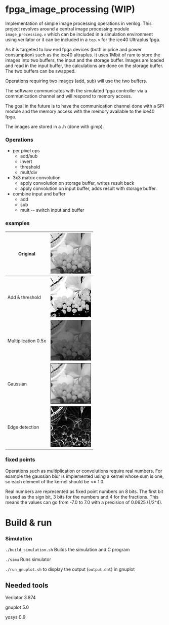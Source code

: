 # fpga_image_processing (WIP)

Implementation of simple image processing operations in verilog. This project revolves around a central image processing module `image_processing.v` which can be included in a simulation environment using verilator or it can be included in a `top.v` for the ice40 Ultraplus fpga.

As it is targeted to low end fpga devices (both in price and power consumption) such as the ice40 ultraplus. It uses 1Mbit of ram to store the images into
two buffers, the input and the storage buffer.
Images are loaded and read in the input buffer, the calculations are done on the storage buffer. The two buffers can be swapped.

Operations requiring two images (add, sub) will use the two buffers.

The software communicates with the simulated fpga controller via a communication channel and will respond to memory access.

The goal in the future is to have the communication channel done with a SPI module and the memory access with the memory available to the ice40 fpga.

The images are stored in a .h (done with gimp).

### Operations
- per pixel ops
   - add/sub
   - invert
   - threshold
   - mult/div
- 3x3 matrix convolution
   - apply convolution on storage buffer, writes result back
   - apply convolution on input buffer, adds result with storage buffer.
- combine input and buffer
   - add
   - sub
   - mult
-- switch input and buffer

### examples

| Original  | ![original](examples/image_fruits_128.png) |
| -------  | ------- |
| Add & threshold  | ![threshold](examples/cadd_threshold.png)  |
| Multiplication 0.5x | ![mult](examples/cmult.png)  |
| Gaussian  | ![gaussian](examples/cgaussian.png)  |
| Edge detection  | ![edge_detect](examples/cedge_detection.png)   |

### fixed points

Operations such as multiplication or convolutions require real numbers. For example the gaussian blur
is implemented using a kernel whose sum is one, so each element of the kernel should be <= 1.0.

Real numbers are represented as fixed point numbers on 8 bits.
The first bit is used as the sign bit, 3 bits for the numbers and 4 for the fractions.
This means the values can go from -7.0 to 7.0 with a precision of 0.0625 (1/2^4).

<!-- ### Commands
- format: command+data_to_receive-data_to_send
- set_params/init, command+width[15:0] height[15:0]-
- send_image, command+image[width*height:0]-
- read_image, command+-image[width*height:0]
- get_status command+-status[31:0]
- apply_add command+val[15:0]
- threshold command+val[7:0]+replacement[7:0]+upper[0] (upper == 1 will replace everything >val with replacement) -->

# Build & run

### Simulation

`./build_simulation.sh` Builds the simulation and C program

`./simu` Runs simulator

`./run_gnuplot.sh` to display the output (`output.dat`) in gnuplot

## Needed tools

Verilator 3.874

gnuplot 5.0

yosys 0.9
